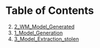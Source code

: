 # Table of Contents


2. [2_WM_Model_Generated](https://github.com/jazeela221b/INTERNSHIP_LIT7/tree/main/1_PROJECT/2_WM_Model_Generated)
1. [1_Model_Generation](https://github.com/jazeela221b/INTERNSHIP_LIT7/tree/main/1_PROJECT/1_Model_Generation)
3. [3_Model_Extraction_stolen](https://github.com/jazeela221b/INTERNSHIP_LIT7/tree/main/1_PROJECT/3_Model_Extraction_stolen)
